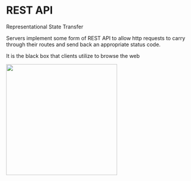 # REST API

Representational State Transfer

Servers implement some form of REST API to allow http requests to carry through their routes and send back an appropriate status code.

It is the black box that clients utilize to browse the web

<img style="height:300px;" src="https://miro.medium.com/max/2800/0*WQZTR7gIwhiIIbnh.png">